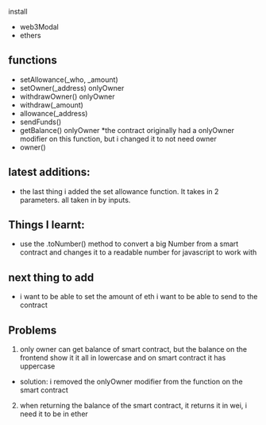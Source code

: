 install 
- web3Modal
- ethers

## functions
- setAllowance(_who, _amount)
- setOwner(_address) onlyOwner
- withdrawOwner() onlyOwner
- withdraw(_amount)
- allowance(_address)
- sendFunds() <done>
- getBalance() onlyOwner
    *the contract originally had a onlyOwner modifier on this function, but i changed it to not need owner
- owner() <done>

## latest additions:
- the last thing i added the set allowance function. It takes in 2 parameters. all taken in by inputs.

## Things I learnt:
- use the .toNumber() method to convert a big Number from a smart contract and changes it to a readable number for javascript to work with

## next thing to add
- i want to be able to set the amount of eth i want to be able to send to the contract

## Problems
1. only owner can get balance of smart contract, but the balance on the frontend show it it all in lowercase and on smart contract it has uppercase
- solution: i removed the onlyOwner modifier from the function on the smart contract

2. when returning the balance of the smart contract, it returns it in wei, i need it to be in ether